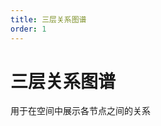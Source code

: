 ```yaml
---
title: 三层关系图谱
order: 1
---
```


# 三层关系图谱

用于在空间中展示各节点之间的关系

<code src='./ThreeLayerGraph.tsx' inline></code>
